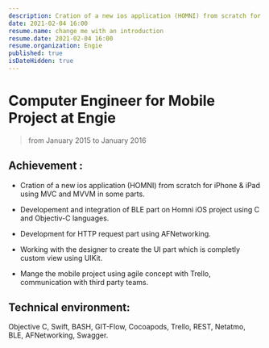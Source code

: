 ```yaml
---
description: Cration of a new ios application (HOMNI) from scratch for iPhone & iPad using MVC and MVVM in some parts. ...
date: 2021-02-04 16:00
resume.name: change me with an introduction
resume.date: 2021-02-04 16:00
resume.organization: Engie
published: true
isDateHidden: true
---
```


# Computer Engineer for Mobile Project at Engie

> from January 2015 to January 2016

## Achievement :

* Cration of a new ios application (HOMNI) from scratch for iPhone & iPad using MVC and MVVM in some parts. 

* Developement and integration of BLE part on Homni iOS project using C and Objectiv-C languages.

* Development for HTTP request part using AFNetworking.

* Working with the designer to create the UI part which is completly custom view using UIKit.

* Mange the mobile project using agile concept with Trello, communication with third party teams.

## Technical environment:

Objective C, Swift, BASH, GIT-Flow, Cocoapods, Trello, REST, Netatmo, BLE, AFNetworking, Swagger.
